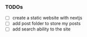 ### TODOs
- [ ] create a static website with nextjs
- [ ] add post folder to store my posts
- [ ] add search ability to the site
